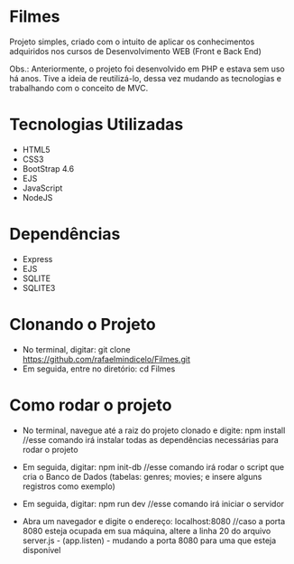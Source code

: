 # Filmes

Projeto simples, criado com o intuito de aplicar os conhecimentos adquiridos nos cursos de Desenvolvimento WEB (Front e Back End)

Obs.: Anteriormente, o projeto foi desenvolvido em PHP e estava sem uso há anos. Tive a ideia de reutilizá-lo, dessa vez mudando as tecnologias e trabalhando com o conceito de MVC.

# Tecnologias Utilizadas

- HTML5
- CSS3
- BootStrap 4.6
- EJS
- JavaScript
- NodeJS

# Dependências

- Express
- EJS
- SQLITE
- SQLITE3

# Clonando o Projeto

- No terminal, digitar: git clone https://github.com/rafaelmindicelo/Filmes.git
- Em seguida, entre no diretório: cd Filmes

# Como rodar o projeto

- No terminal, navegue até a raiz do projeto clonado e digite: npm install
//esse comando irá instalar todas as dependências necessárias para rodar o projeto

- Em seguida, digitar: npm init-db
//esse comando irá rodar o script que cria o Banco de Dados (tabelas: genres; movies;  e insere alguns registros como exemplo)

- Em seguida, digitar: npm run dev
//esse comando irá iniciar o servidor

- Abra um navegador e digite o endereço: localhost:8080
//caso a porta 8080 esteja ocupada em sua máquina, altere a linha 20 do arquivo server.js - (app.listen) - mudando a porta 8080 para uma que esteja disponível


